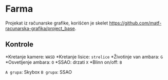 # Farma
Projekat iz računarske grafike, korišćen je skelet https://github.com/matf-racunarska-grafika/project_base.

## Kontrole
*Kretanje kamere: `WASD`
*Kretanje lisice: `strelice`
*Životinje van ambara: `G`
*Osvetljenje ambara: `O`
*SSAO: drzati `X`
*Blinn on/off: `B`

`A grupa`: Skybox
`B grupa`: SSAO



